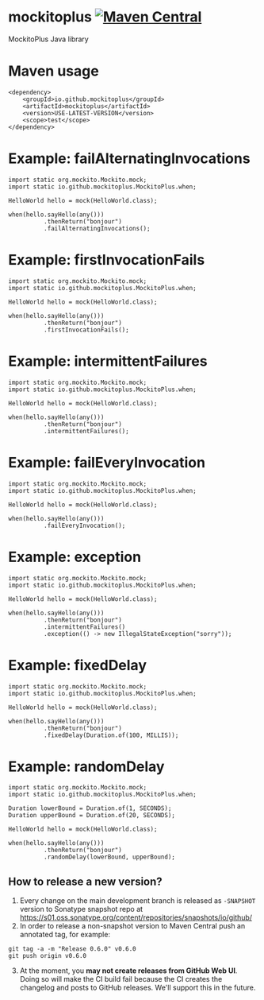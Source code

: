 # mockitoplus [![Maven Central](https://maven-badges.herokuapp.com/maven-central/io.github.mockitoplus/mockitoplus/badge.svg?style=plastic)](https://maven-badges.herokuapp.com/maven-central/io.github.mockitoplus/mockitoplus)

MockitoPlus Java library

# Maven usage

```
<dependency>
    <groupId>io.github.mockitoplus</groupId>
    <artifactId>mockitoplus</artifactId>
    <version>USE-LATEST-VERSION</version>
    <scope>test</scope>
</dependency>

```

# Example: failAlternatingInvocations

```
import static org.mockito.Mockito.mock;
import static io.github.mockitoplus.MockitoPlus.when;

HelloWorld hello = mock(HelloWorld.class);

when(hello.sayHello(any()))
          .thenReturn("bonjour")
          .failAlternatingInvocations();

```

# Example: firstInvocationFails

```
import static org.mockito.Mockito.mock;
import static io.github.mockitoplus.MockitoPlus.when;

HelloWorld hello = mock(HelloWorld.class);

when(hello.sayHello(any()))
          .thenReturn("bonjour")
          .firstInvocationFails();

```

# Example: intermittentFailures

```
import static org.mockito.Mockito.mock;
import static io.github.mockitoplus.MockitoPlus.when;

HelloWorld hello = mock(HelloWorld.class);

when(hello.sayHello(any()))
          .thenReturn("bonjour")
          .intermittentFailures();

```

# Example: failEveryInvocation

```
import static org.mockito.Mockito.mock;
import static io.github.mockitoplus.MockitoPlus.when;

HelloWorld hello = mock(HelloWorld.class);

when(hello.sayHello(any()))
          .failEveryInvocation();

```

# Example: exception

```
import static org.mockito.Mockito.mock;
import static io.github.mockitoplus.MockitoPlus.when;

HelloWorld hello = mock(HelloWorld.class);

when(hello.sayHello(any()))
          .thenReturn("bonjour")
          .intermittentFailures()
          .exception(() -> new IllegalStateException("sorry"));

```

# Example:  fixedDelay

```
import static org.mockito.Mockito.mock;
import static io.github.mockitoplus.MockitoPlus.when;

HelloWorld hello = mock(HelloWorld.class);

when(hello.sayHello(any()))
          .thenReturn("bonjour")
          .fixedDelay(Duration.of(100, MILLIS));

```

# Example:  randomDelay

```
import static org.mockito.Mockito.mock;
import static io.github.mockitoplus.MockitoPlus.when;

Duration lowerBound = Duration.of(1, SECONDS);
Duration upperBound = Duration.of(20, SECONDS);

HelloWorld hello = mock(HelloWorld.class);

when(hello.sayHello(any()))
          .thenReturn("bonjour")
          .randomDelay(lowerBound, upperBound);

```

## How to release a new version?

1. Every change on the main development branch is released as `-SNAPSHOT` version to Sonatype snapshot repo
   at https://s01.oss.sonatype.org/content/repositories/snapshots/io/github/
2. In order to release a non-snapshot version to Maven Central push an annotated tag, for example:

```
git tag -a -m "Release 0.6.0" v0.6.0
git push origin v0.6.0
```

3. At the moment, you **may not create releases from GitHub Web UI**. Doing so will make the CI build fail because the
   CI creates the changelog and posts to GitHub releases. We'll support this in the future.
